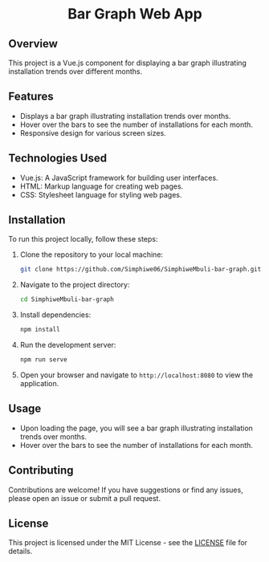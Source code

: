 <!-- Title -->
<h1 align="center">Bar Graph Web App</h1>

<!-- Project Overview -->
## Overview
This project is a Vue.js component for displaying a bar graph illustrating installation trends over different months.

<!-- Features -->
## Features
- Displays a bar graph illustrating installation trends over months.
- Hover over the bars to see the number of installations for each month.
- Responsive design for various screen sizes.

<!-- Technologies Used -->
## Technologies Used
- Vue.js: A JavaScript framework for building user interfaces.
- HTML: Markup language for creating web pages.
- CSS: Stylesheet language for styling web pages.

<!-- Installation Instructions -->
## Installation
To run this project locally, follow these steps:
1. Clone the repository to your local machine:
    ```bash
    git clone https://github.com/Simphiwe06/SimphiweMbuli-bar-graph.git
    ```
2. Navigate to the project directory:
    ```bash
    cd SimphiweMbuli-bar-graph
    ```
3. Install dependencies:
    ```bash
    npm install
    ```
4. Run the development server:
    ```bash
    npm run serve
    ```
5. Open your browser and navigate to `http://localhost:8080` to view the application.

<!-- Usage Instructions -->
## Usage
- Upon loading the page, you will see a bar graph illustrating installation trends over months.
- Hover over the bars to see the number of installations for each month.

<!-- Contributing Guidelines -->
## Contributing
Contributions are welcome! If you have suggestions or find any issues, please open an issue or submit a pull request.

<!-- License Information -->
## License
This project is licensed under the MIT License - see the [LICENSE](LICENSE) file for details.


